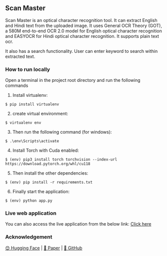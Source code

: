 ## Scan Master

Scan Master is an optical character recognition tool. It can extract English and Hindi text from the uploaded image. It uses General OCR Theory (GOT), a 580M end-to-end OCR 2.0 model for English optical character recognition and EASYOCR for Hindi optical character recognition. It supports plain text ocr.

It also has a search functionality. User can enter keyword to search within extracted text.

### How to run locally

Open a terminal in the project root directory and run the following commands

1. Install virtualenv:
```
$ pip install virtualenv
```

2. create virtual environment:
```
$ virtualenv env
```

3. Then run the following command (for windows):
```
$ .\env\Scripts\activate
```

4. Install Torch with Cuda enabled:
```
$ (env) pip3 install torch torchvision --index-url https://download.pytorch.org/whl/cu118
```

5. Then install the other dependencies:
```
$ (env) pip install -r requirements.txt
```

6. Finally start the application:
```
$ (env) python app.py
```

### Live web application
You can also access the live application from the below link:
[Click here]()

### Acknowledgement
[😊 Hugging Face](https://huggingface.co/ucaslcl/GOT-OCR2_0) | [📜 Paper](https://arxiv.org/abs/2409.01704) | [🌟 GitHub](https://github.com/Ucas-HaoranWei/GOT-OCR2.0/)
